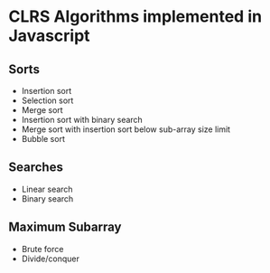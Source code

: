 CLRS Algorithms implemented in Javascript
=========================================

Sorts
-----
- Insertion sort
- Selection sort
- Merge sort
- Insertion sort with binary search
- Merge sort with insertion sort below sub-array size limit
- Bubble sort

Searches
--------
- Linear search
- Binary search

Maximum Subarray
----------------
- Brute force
- Divide/conquer
